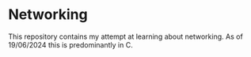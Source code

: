 # Networking

This repository contains my attempt at learning about networking.
As of 19/06/2024 this is predominantly in C.
